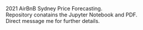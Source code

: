 2021 AirBnB Sydney Price Forecasting. <br>
Repository conatains the Jupyter Notebook and PDF. <br>
Direct message me for further details.
